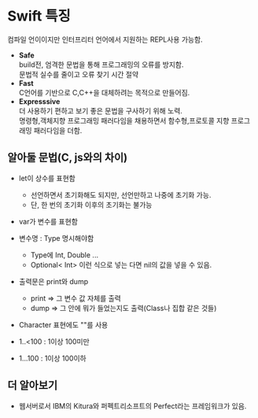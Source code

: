 # Swift 특징
컴파일 언이이지만 인터프리터 언어에서 지원하는 REPL사용 가능함.  




- **Safe**  
build전, 엄격한 문법을 통해 프로그래밍의 오류를 방지함.  
문법적 실수를 줄이고 오류 찾기 시간 절약
- **Fast**  
C언어를 기반으로 C,C++을 대체하려는 목적으로 만들어짐.  
- **Expresssive**  
더 사용하기 편하고 보기 좋은 문법을 구사하기 위해 노력.  
명령형,객체지향 프로그래밍 패러다임을 채용하면서 함수형,프로토콜 지향 프로그래밍 패러다임을 더함.  


## 알아둘 문법(C, js와의 차이)
- let이 상수를 표현함  
    - 선언하면서 초기화해도 되지만, 선언만하고 나중에 초기화 가능.
    - 단, 한 번의 초기화 이후의 초기화는 불가능
- var가 변수를 표현함

- 변수명 : Type 명시해야함
    - Type에 Int, Double ...
    - Optional< Int> 이런 식으로 넣는 다면 nil의 값을 넣을 수 있음.
- 출력문은 print와 dump
    - print => 그 변수 값 자체를 출력
    - dump => 그 안에 뭐가 들었는지도 출력(Class나 집합 같은 것들)
- Character 표현에도 ""를 사용
- 1..<100 : 1이상 100미만
- 1...100 : 1이상 100이하


## 더 알아보기
- 웹서버로서 IBM의 Kitura와 퍼펙트리소프트의 Perfect라는 프레임워크가 있음.



